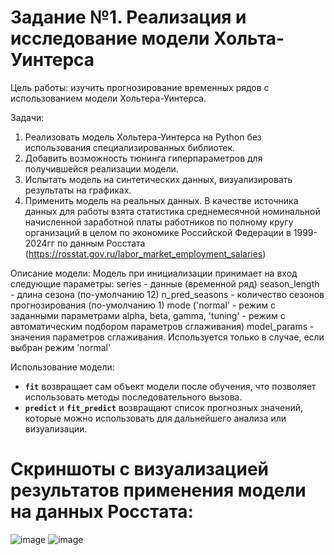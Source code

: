 # Задание №1. Реализация и исследование модели Хольта-Уинтерса

Цель работы: изучить прогнозирование временных рядов с использованием модели Хольтера-Уинтерса.

Задачи:
1. Реализовать модель Хольтера-Уинтерса на Python без использования специализированных библиотек.
2. Добавить возможность тюнинга гиперпараметров для получившейся реализации модели.
3. Испытать модель на синтетических данных, визуализировать результаты на графиках.
4. Применить модель на реальных данных. В качестве источника данных для работы взята статистика
среднемесячной номинальной начисленной заработной платы работников по полному кругу организаций
в целом по экономике Российской Федерации в 1999-2024гг по данным Росстата
(https://rosstat.gov.ru/labor_market_employment_salaries)

Описание модели:
Модель при инициализации принимает на вход следующие параметры:
series - данные (временной ряд)
season_length - длина сезона (по-умолчанию 12)
n_pred_seasons - количество сезонов прогнозирования (по-умолчанию 1)
mode ('normal' - режим с заданными параметрами alpha, beta, gamma, 'tuning' - режим с автоматическим подбором параметров сглаживания)
model_params - значения параметров сглаживания. Используется только в случае, если выбран режим 'normal'

Использование модели:
- **`fit`** возвращает сам объект модели после обучения, что позволяет использовать методы последовательного вызова.
- **`predict`** и **`fit_predict`** возвращают список прогнозных значений, которые можно использовать для дальнейшего анализа или визуализации.

# Скриншоты с визуализацией результатов применения модели на данных Росстата:
![image](https://github.com/user-attachments/assets/09efbb41-af64-4d4f-877e-9e28be8ac274)
![image](https://github.com/user-attachments/assets/d39ac0da-63c1-4332-a7e0-1706adc2267b)
